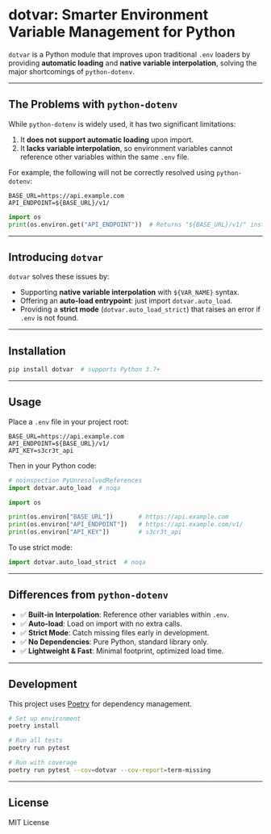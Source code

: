 # dotvar: Smarter Environment Variable Management for Python

`dotvar` is a Python module that improves upon traditional `.env` loaders by providing **automatic loading** and **native variable interpolation**, solving the major shortcomings of `python-dotenv`.

---

## The Problems with `python-dotenv`

While `python-dotenv` is widely used, it has two significant limitations:

1. It **does not support automatic loading** upon import.
2. It **lacks variable interpolation**, so environment variables cannot reference other variables within the same `.env` file.

For example, the following will not be correctly resolved using `python-dotenv`:

```env
BASE_URL=https://api.example.com
API_ENDPOINT=${BASE_URL}/v1/
```

```python
import os
print(os.environ.get("API_ENDPOINT"))  # Returns "${BASE_URL}/v1/" instead of the resolved value
```

---

## Introducing `dotvar`

`dotvar` solves these issues by:

- Supporting **native variable interpolation** with `${VAR_NAME}` syntax.
- Offering an **auto-load entrypoint**: just import `dotvar.auto_load`.
- Providing a **strict mode** (`dotvar.auto_load_strict`) that raises an error if `.env` is not found.

---

## Installation

```bash
pip install dotvar  # supports Python 3.7+
```

---

## Usage

Place a `.env` file in your project root:

```env
BASE_URL=https://api.example.com
API_ENDPOINT=${BASE_URL}/v1/
API_KEY=s3cr3t_api
```

Then in your Python code:

```python
# noinspection PyUnresolvedReferences
import dotvar.auto_load  # noqa

import os

print(os.environ["BASE_URL"])       # https://api.example.com
print(os.environ["API_ENDPOINT"])   # https://api.example.com/v1/
print(os.environ["API_KEY"])        # s3cr3t_api
```

To use strict mode:

```python
import dotvar.auto_load_strict  # noqa
```

---

## Differences from `python-dotenv`

- ✅ **Built-in Interpolation**: Reference other variables within `.env`.
- ✅ **Auto-load**: Load on import with no extra calls.
- ✅ **Strict Mode**: Catch missing files early in development.
- ✅ **No Dependencies**: Pure Python, standard library only.
- ✅ **Lightweight & Fast**: Minimal footprint, optimized load time.

---

## Development

This project uses [Poetry](https://python-poetry.org/) for dependency management.

```bash
# Set up environment
poetry install

# Run all tests
poetry run pytest

# Run with coverage
poetry run pytest --cov=dotvar --cov-report=term-missing
```

---

## License

MIT License
